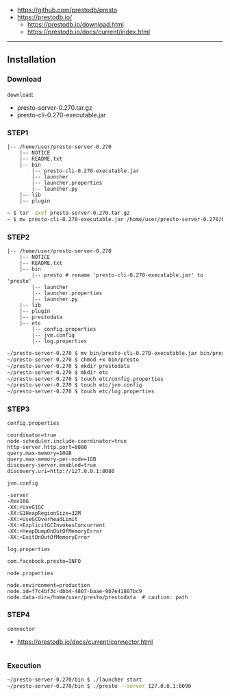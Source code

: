- https://github.com/prestodb/presto
- https://prestodb.io/
  - https://prestodb.io/download.html 
  - https://prestodb.io/docs/current/index.html

---

## Installation
### Download
`download`:  
- presto-server-0.270.tar.gz
- presto-cli-0.270-executable.jar  

### STEP1
```
|-- /home/user/presto-server-0.270
    |-- NOTICE
    |-- README.txt
    |-- bin
        |-- presto-cli-0.270-executable.jar
        |-- launcher  
        |-- launcher.properties  
        |-- launcher.py
    |-- lib
    |-- plugin
```
```bash
~ $ tar -zxvf presto-server-0.270.tar.gz
~ $ mv presto-cli-0.270-executable.jar /home/user/presto-server-0.270/bin/
```

### STEP2
```
|-- /home/user/presto-server-0.270
    |-- NOTICE
    |-- README.txt
    |-- bin
        |-- presto # rename 'presto-cli-0.270-executable.jar' to 'presto' 
        |-- launcher  
        |-- launcher.properties  
        |-- launcher.py
    |-- lib
    |-- plugin
    |-- prestodata
    |-- etc
        |-- config.properties
        |-- jvm.config
        |-- log.properties
```
```bash
~/presto-server-0.270 $ mv bin/presto-cli-0.270-executable.jar bin/presto
~/presto-server-0.270 $ chmod +x bin/presto
~/presto-server-0.270 $ mkdir prestodata
~/presto-server-0.270 $ mkdir etc
~/presto-server-0.270 $ touch etc/config.properties
~/presto-server-0.270 $ touch etc/jvm.config
~/presto-server-0.270 $ touch etc/log.properties
```

### STEP3  
`config.properties`  
```
coordinator=true
node-scheduler.include-coordinator=true
http-server.http.port=8080
query.max-memory=10GB
query.max-memory-per-node=1GB
discovery-server.enabled=true
discovery.uri=http://127.0.0.1:8080
```
`jvm.config`
```
-server
-Xmx16G
-XX:+UseG1GC
-XX:G1HeapRegionSize=32M
-XX:+UseGCOverheadLimit
-XX:+ExplicitGCInvokesConcurrent
-XX:+HeapDumpOnOutOfMemoryError
-XX:+ExitOnOutOfMemoryError
```
`log.properties`
```
com.facebook.presto=INFO
```
`node.properties`
```
node.environment=production
node.id=f7c4bf3c-dbb4-4807-baae-9b7e41807bc9
node.data-dir=/home/user/presto/prestodata  # caution: path
```

### STEP4
`connector`  
- https://prestodb.io/docs/current/connector.html
```

```

### Execution
```bash
~/presto-server-0.270/bin $ ./launcher start
~/presto-server-0.270/bin $ ./presto --server 127.0.0.1:8090
```

